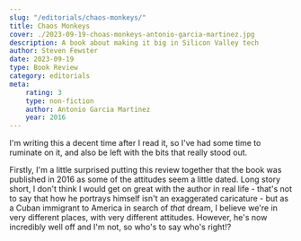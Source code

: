 ```yaml
---
slug: "/editorials/chaos-monkeys/"
title: Chaos Monkeys
cover: ./2023-09-19-choas-monkeys-antonio-garcia-martinez.jpg
description: A book about making it big in Silicon Valley tech
author: Steven Fewster
date: 2023-09-19
type: Book Review
category: editorials
meta:
    rating: 3
    type: non-fiction
    author: Antonio Garcia Martinez
    year: 2016
---
```

I'm writing this a decent time after I read it, so I've had some time to ruminate on it, and also be left with the bits that really stood out.

Firstly, I'm a little surprised putting this review together that the book was published in 2016 as some of the attitudes seem a little dated.  Long story short, I don't think I would get on great with the author in real life - that's not to say that how he portrays himself isn't an exaggerated caricature - but as a Cuban immigrant to America in search of _that_ dream, I believe we're in very different places, with very different attitudes.  However, he's now incredibly well off and I'm not, so who's to say who's right!?

